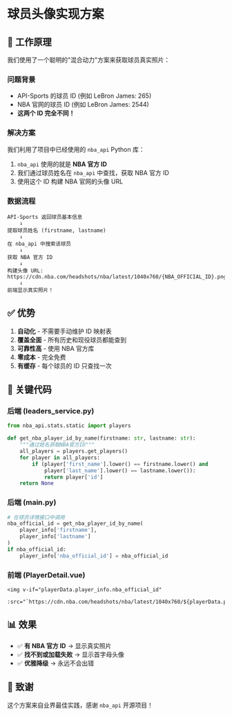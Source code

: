 # 球员头像实现方案

## 🎯 工作原理

我们使用了一个聪明的"混合动力"方案来获取球员真实照片：

### 问题背景
- API-Sports 的球员 ID (例如 LeBron James: 265)
- NBA 官网的球员 ID (例如 LeBron James: 2544)  
- **这两个 ID 完全不同！**

### 解决方案
我们利用了项目中已经使用的 `nba_api` Python 库：
1. `nba_api` 使用的就是 **NBA 官方 ID**
2. 我们通过球员姓名在 `nba_api` 中查找，获取 NBA 官方 ID
3. 使用这个 ID 构建 NBA 官网的头像 URL

### 数据流程

```
API-Sports 返回球员基本信息
    ↓
提取球员姓名 (firstname, lastname)
    ↓
在 nba_api 中搜索该球员
    ↓
获取 NBA 官方 ID
    ↓
构建头像 URL:
https://cdn.nba.com/headshots/nba/latest/1040x760/{NBA_OFFICIAL_ID}.png
    ↓
前端显示真实照片！
```

## ✅ 优势

1. **自动化** - 不需要手动维护 ID 映射表
2. **覆盖全面** - 所有历史和现役球员都能查到
3. **可靠性高** - 使用 NBA 官方库
4. **零成本** - 完全免费
5. **有缓存** - 每个球员的 ID 只查找一次

## 🔧 关键代码

### 后端 (leaders_service.py)
```python
from nba_api.stats.static import players

def get_nba_player_id_by_name(firstname: str, lastname: str):
    """通过姓名获取NBA官方ID"""
    all_players = players.get_players()
    for player in all_players:
        if (player['first_name'].lower() == firstname.lower() and 
            player['last_name'].lower() == lastname.lower()):
            return player['id']
    return None
```

### 后端 (main.py)
```python
# 在球员详情接口中调用
nba_official_id = get_nba_player_id_by_name(
    player_info['firstname'], 
    player_info['lastname']
)
if nba_official_id:
    player_info['nba_official_id'] = nba_official_id
```

### 前端 (PlayerDetail.vue)
```vue
<img v-if="playerData.player_info.nba_official_id"
    :src="`https://cdn.nba.com/headshots/nba/latest/1040x760/${playerData.player_info.nba_official_id}.png`">
```

## 📊 效果

- ✅ **有 NBA 官方 ID** → 显示真实照片
- ✅ **找不到或加载失败** → 显示首字母头像
- ✅ **优雅降级** → 永远不会出错

## 🎉 致谢

这个方案来自业界最佳实践，感谢 `nba_api` 开源项目！

